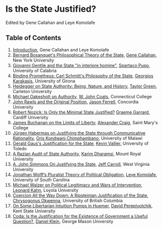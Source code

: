 # Is the State Justified?

Edited by Gene Callahan and Leye Komolafe


## Table of Contents

1. [Introduction](intro.md), Gene Callahan and Leye Komolafe
1. [Bernard Bosanquet's Philosophical Theory of the State](abstracts.bosanquet.md),
[Gene Callahan](bios/callahan.md), New York University
1. [Giovanni Gentile and the State "in interiore homine"](abstracts/gentile.md),
[Spartaco Pupo](bios/pupo.md), University of Calabria
1. [Binding Prometheus: Carl Schmitt's Philosophy of the State](abstracts/schmitt.md),
[Georgios Karakasis](bios/karakasis.md), University of Girona
1. [Heidegger on State Authority: Being, Nature, and History](abstracts/heidegger.md),
[Taylor Green](bios/green.md), Carleton University
1. [Michael Oakeshott on Authority](abstracts/oakeshott.md),
[W. John Coats](bios/coats.md), Connecticut College
1. [John Rawls and the Original Position](abstracts/rawls.md),
[Jason Ferrell](bios/ferrell.md), Concordia University
1. [Robert Nozick: Is Only the Minimal State Justified?](abstracts/nozick.md)
[Graeme Garrard](bios/garrard.md), Cardiff University
1. [James Buchanan on the Limits of Liberty](abstracts/buchanan.md),
[Alexander Craig](bios/craig.md), Saint Mary's College
1. [Jürgen Habermas on Justifying the State through Communicative Rationality](abstracts/habermas.md),
[Oris Kondwani Chimphambano](bios/chimphambano.md), University of Malawi
1. [Gerald Gaus's Justification for the State](abstracts/gaus.md),
[Kevin Vallier](bios/vallier.md), University of Toledo
1. [A Razian Audit of State Authority](abstracts/raz.md),
[Karim Dharamsi](bios/dharamsi.md), Mount Royal University
1. [A. John Simmons On Justifying the State](abstracts/simmons.md),
[Jeff Carroll](bios/carroll.md), West Virginia University
1. [Jonathan Wolff’s Pluralist Theory of Political Obligation](abstracts/jwolff.md),
[Leye Komolafe](bios/komolafe.md), University of South Carolina
1. [Michael Walzer on Political Legitimacy and Wars of Intervention](abstracts/walzer.md),
[Leonard Kahn](bios/kahn.md), Loyola University
1. [Coercion All the Way Down: A Ripsteinian Justification of the State](abstracts/ripstein.md),
[Chrysogonus Okwenna](bios/okwenna.md), University of British Columbia
1. [On Some Libertarian Intuition Pumps in Huemer](abstracts/huemer.md),
[David Pereplyotchik](bios/pereplyotchik.md), Kent State University
1. [Coda: Is the Justification for the Existence of Government a Useful Question?](abstracts/coda.md),
[Daniel Klein](bios/klein.md), George Mason University
